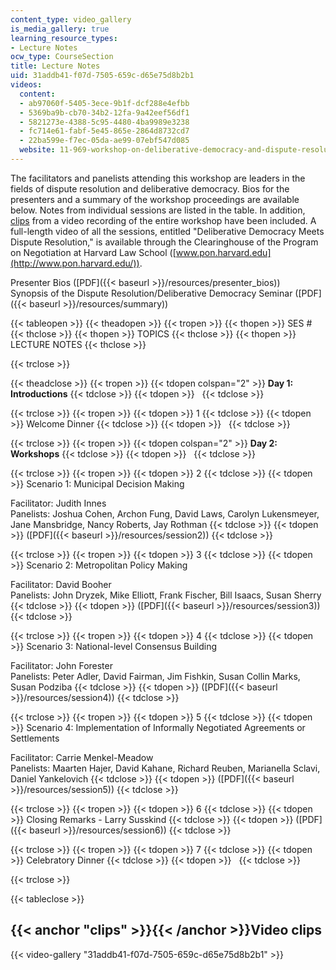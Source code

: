 ```yaml
---
content_type: video_gallery
is_media_gallery: true
learning_resource_types:
- Lecture Notes
ocw_type: CourseSection
title: Lecture Notes
uid: 31addb41-f07d-7505-659c-d65e75d8b2b1
videos:
  content:
  - ab97060f-5405-3ece-9b1f-dcf288e4efbb
  - 5369ba9b-cb70-34b2-12fa-9a42eef56df1
  - 5821273e-4388-5c95-4480-4ba9989e3238
  - fc714e61-fabf-5e45-865e-2864d8732cd7
  - 22ba599e-f7ec-05da-ae99-07ebf547d085
  website: 11-969-workshop-on-deliberative-democracy-and-dispute-resolution-summer-2005
---
```


The facilitators and panelists attending this workshop are leaders in the fields of dispute resolution and deliberative democracy. Bios for the presenters and a summary of the workshop proceedings are available below. Notes from individual sessions are listed in the table. In addition, [clips](#clips) from a video recording of the entire workshop have been included. A full-length video of all the sessions, entitled "Deliberative Democracy Meets Dispute Resolution," is available through the Clearinghouse of the Program on Negotiation at Harvard Law School ([www.pon.harvard.edu](http://www.pon.harvard.edu/)).

Presenter Bios ([PDF]({{< baseurl >}}/resources/presenter_bios))  
Synopsis of the Dispute Resolution/Deliberative Democracy Seminar ([PDF]({{< baseurl >}}/resources/summary))

{{< tableopen >}}
{{< theadopen >}}
{{< tropen >}}
{{< thopen >}}
SES #
{{< thclose >}}
{{< thopen >}}
TOPICS
{{< thclose >}}
{{< thopen >}}
LECTURE NOTES
{{< thclose >}}

{{< trclose >}}

{{< theadclose >}}
{{< tropen >}}
{{< tdopen colspan="2" >}}
**Day 1: Introductions**
{{< tdclose >}}
{{< tdopen >}}
 
{{< tdclose >}}

{{< trclose >}}
{{< tropen >}}
{{< tdopen >}}
1
{{< tdclose >}}
{{< tdopen >}}
Welcome Dinner
{{< tdclose >}}
{{< tdopen >}}
 
{{< tdclose >}}

{{< trclose >}}
{{< tropen >}}
{{< tdopen colspan="2" >}}
**Day 2: Workshops**
{{< tdclose >}}
{{< tdopen >}}
 
{{< tdclose >}}

{{< trclose >}}
{{< tropen >}}
{{< tdopen >}}
2
{{< tdclose >}}
{{< tdopen >}}
Scenario 1: Municipal Decision Making  
  
Facilitator: Judith Innes  
Panelists: Joshua Cohen, Archon Fung, David Laws, Carolyn Lukensmeyer, Jane Mansbridge, Nancy Roberts, Jay Rothman
{{< tdclose >}}
{{< tdopen >}}
([PDF]({{< baseurl >}}/resources/session2))
{{< tdclose >}}

{{< trclose >}}
{{< tropen >}}
{{< tdopen >}}
3
{{< tdclose >}}
{{< tdopen >}}
Scenario 2: Metropolitan Policy Making  
  
Facilitator: David Booher  
Panelists: John Dryzek, Mike Elliott, Frank Fischer, Bill Isaacs, Susan Sherry
{{< tdclose >}}
{{< tdopen >}}
([PDF]({{< baseurl >}}/resources/session3))
{{< tdclose >}}

{{< trclose >}}
{{< tropen >}}
{{< tdopen >}}
4
{{< tdclose >}}
{{< tdopen >}}
Scenario 3: National-level Consensus Building  
  
Facilitator: John Forester  
Panelists: Peter Adler, David Fairman, Jim Fishkin, Susan Collin Marks, Susan Podziba
{{< tdclose >}}
{{< tdopen >}}
([PDF]({{< baseurl >}}/resources/session4))
{{< tdclose >}}

{{< trclose >}}
{{< tropen >}}
{{< tdopen >}}
5
{{< tdclose >}}
{{< tdopen >}}
Scenario 4: Implementation of Informally Negotiated Agreements or Settlements  
  
Facilitator: Carrie Menkel-Meadow  
Panelists: Maarten Hajer, David Kahane, Richard Reuben, Marianella Sclavi, Daniel Yankelovich
{{< tdclose >}}
{{< tdopen >}}
([PDF]({{< baseurl >}}/resources/session5))
{{< tdclose >}}

{{< trclose >}}
{{< tropen >}}
{{< tdopen >}}
6
{{< tdclose >}}
{{< tdopen >}}
Closing Remarks - Larry Susskind
{{< tdclose >}}
{{< tdopen >}}
([PDF]({{< baseurl >}}/resources/session6))
{{< tdclose >}}

{{< trclose >}}
{{< tropen >}}
{{< tdopen >}}
7
{{< tdclose >}}
{{< tdopen >}}
Celebratory Dinner
{{< tdclose >}}
{{< tdopen >}}
 
{{< tdclose >}}

{{< trclose >}}

{{< tableclose >}}

{{< anchor "clips" >}}{{< /anchor >}}Video clips
------------------------------------------------

{{< video-gallery "31addb41-f07d-7505-659c-d65e75d8b2b1" >}}

